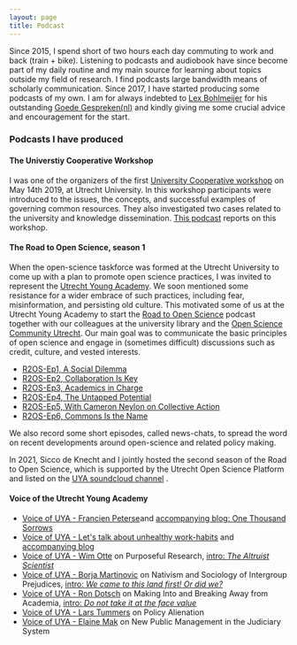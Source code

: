 ```yaml
---
layout: page
title: Podcast
---
```

Since 2015, I spend short of two hours each day commuting to work and back (train + bike). Listening to podcasts and audiobook have since become part of my daily routine and my main source for learning about topics outside my field of research. I find podcasts large bandwidth means of scholarly communication. Since 2017, I have started producing some podcasts of my own. I am for always indebted to [Lex Bohlmeijer](https://twitter.com/lexbohlmeijer) for his outstanding [Goede Gespreken(nl)](https://soundcloud.com/de-correspondent) and kindly giving me some crucial advice and encouragement for the start.

### Podcasts I have produced
#### The Universtiy Cooperative Workshop
I was one of the organizers of the first [University Cooperative workshop](https://openscience-utrecht.com/workshop-the-university-cooperative/) on May 14th 2019, at Utrecht University. In this workshop participants were introduced to the issues, the concepts, and successful examples of governing common resources. They also investigated two cases related to the university and knowledge dissemination. [This podcast](https://soundcloud.com/utrechtyoungacademy/the-university-cooperative-workshop) reports on this workshop.

#### The Road to Open Science, season 1
When the open-science taskforce was formed at the Utrecht University to come up with a plan to promote open science practices, I was invited to represent the [Utrecht Young Academy](https://www.uu.nl/en/research/utrecht-young-academy). We soon mentioned some resistance for a wider embrace of such practices, including fear, misinformation, and persisting old culture. This motivated some of us at the Utrecht Young Academy to start the [Road to Open Science](https://twitter.com/R2OSpodcast) podcast together with our colleagues at the university library and the [Open Science Community Utrecht](http://www.openscience-utrecht.com). Our main goal was to communicate the basic principles of open science and engage in (sometimes difficult) discussions such as credit, culture, and vested interests.

* [R2OS-Ep1, A Social Dilemma](https://soundcloud.com/utrechtyoungacademy/the-road-to-open-science-ep-1-a-social-dilemma)
* [R2OS-Ep2, Collaboration Is Key](https://soundcloud.com/utrechtyoungacademy/the-road-to-open-science-ep-2-collaboration-is-key)
* [R2OS-Ep3, Academics in Charge](https://soundcloud.com/utrechtyoungacademy/the-road-to-open-science-ep-3-academics-in-charge)
* [R2OS-Ep4, The Untapped Potential](https://soundcloud.com/utrechtyoungacademy/the-road-to-open-science-ep-4-the-untapped-potential)
* [R2OS-Ep5, With Cameron Neylon on Collective Action](https://soundcloud.com/utrechtyoungacademy/the-road-to-open-science-ep-5-with-cameron-neylon-on-collective-action)
* [R2OS-Ep6, Commons Is the Name](https://soundcloud.com/utrechtyoungacademy/the-road-to-open-science-ep-6-commons-is-the-name)

We also record some short episodes, called news-chats, to spread the word on recent developments around open-science and related policy making.

In 2021, Sicco de Knecht and I jointly hosted the second season of the Road to Open Science, which is supported by the Utrecht Open Science Platform and listed on the [UYA soundcloud channel](https://soundcloud.com/utrechtyoungacademy/) .

#### Voice of the Utrecht Young Academy

* [Voice of UYA - Francien Peterse](https://soundcloud.com/utrechtyoungacademy/voice-of-uya-francien-peterse-one-thousand-sorrows)and [accompanying blog: One Thousand Sorrows](https://www.dub.uu.nl/nl/node/217082)
* [Voice of UYA - Let's talk about unhealthy work-habits](https://soundcloud.com/utrechtyoungacademy/voice-of-uya-lets-talk-about-unhealthy-work-habits) and [accompanying blog](https://www.dub.uu.nl/nl/node/216240)
* [Voice of UYA - Wim Otte](https://soundcloud.com/utrechtyoungacademy/voice-of-uya-wim-otte-on-purposeful-research) on Purposeful Research, [intro: _The Altruist Scientist_](https://www.dub.uu.nl/nl/node/214967)
* [Voice of UYA - Borja Martinovic](https://soundcloud.com/utrechtyoungacademy/voice-of-uya-borja-martinovic-on-nativism-and-sociology-of-intergroup-prejudices) on Nativism and Sociology of Intergroup Prejudices, [intro: _We came to this land first! Or did we?_](http://www.dub.uu.nl/nl/node/207273)
* [Voice of UYA - Ron Dotsch](https://soundcloud.com/utrechtyoungacademy/voice-of-uya-ron-dotsch) on Making Into and Breaking Away from Academia, [intro: _Do not take it at the face value_](http://www.dub.uu.nl/en/blog/do-not-take-it-face-value)
* [Voice of UYA - Lars Tummers](https://soundcloud.com/utrechtyoungacademy/voice-of-uya-lars-tummers) on Policy Alienation
* [Voice of UYA - Elaine Mak](https://soundcloud.com/utrechtyoungacademy/voice-of-uya-elaine-mak) on New Public Management in the Judiciary System



